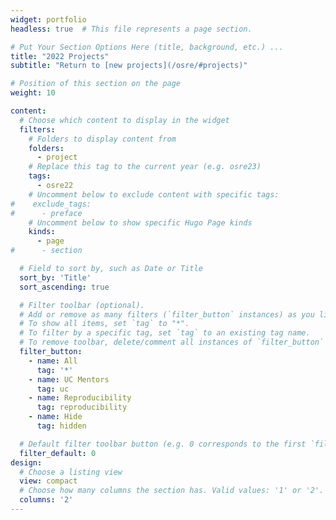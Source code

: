 ```yaml
---
widget: portfolio 
headless: true  # This file represents a page section.

# Put Your Section Options Here (title, background, etc.) ...
title: "2022 Projects"
subtitle: "Return to [new projects](/osre/#projects)"

# Position of this section on the page
weight: 10

content:
  # Choose which content to display in the widget
  filters:
    # Folders to display content from
    folders:
      - project
    # Replace this tag to the current year (e.g. osre23)
    tags:
      - osre22
    # Uncomment below to exclude content with specific tags:
#    exclude_tags:
#      - preface    
    # Uncomment below to show specific Hugo Page kinds
    kinds:
      - page
#      - section

  # Field to sort by, such as Date or Title
  sort_by: 'Title'
  sort_ascending: true

  # Filter toolbar (optional).
  # Add or remove as many filters (`filter_button` instances) as you like.
  # To show all items, set `tag` to "*".
  # To filter by a specific tag, set `tag` to an existing tag name.
  # To remove toolbar, delete/comment all instances of `filter_button` below.
  filter_button:
    - name: All
      tag: '*'
    - name: UC Mentors
      tag: uc
    - name: Reproducibility
      tag: reproducibility
    - name: Hide
      tag: hidden

  # Default filter toolbar button (e.g. 0 corresponds to the first `filter_button` instance above)
  filter_default: 0
design:
  # Choose a listing view
  view: compact
  # Choose how many columns the section has. Valid values: '1' or '2'.
  columns: '2'
---
```


